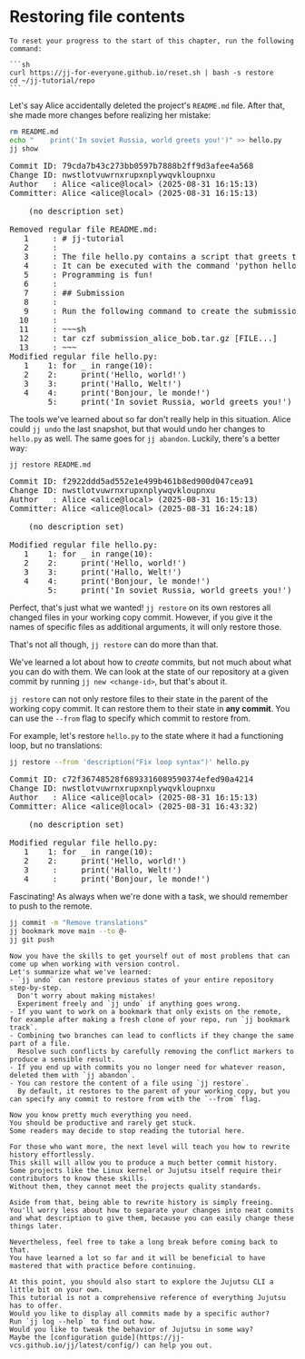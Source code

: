 # Restoring file contents

````admonish reset title="Reset your progress" collapsible=true
To reset your progress to the start of this chapter, run the following command:

```sh
curl https://jj-for-everyone.github.io/reset.sh | bash -s restore
cd ~/jj-tutorial/repo
```
````

Let's say Alice accidentally deleted the project's `README.md` file.
After that, she made more changes before realizing her mistake:

```sh
rm README.md
echo "    print('In soviet Russia, world greets you!')" >> hello.py
jj show
```

<!-- generated by aha script -->
<pre class="aha">
Commit ID: <span class="blue ">79cda7b43c273bb0597b7888b2ff9d3afee4a568</span>
Change ID: <span class="purple ">nwstlotvuwrnxrupxnplywqvkloupnxu</span>
Author   : <span class="yellow ">Alice</span> &lt;<span class="yellow ">alice@local</span>&gt; (<span class="cyan ">2025-08-31 16:15:13</span>)
Committer: <span class="yellow ">Alice</span> &lt;<span class="yellow ">alice@local</span>&gt; (<span class="cyan ">2025-08-31 16:15:13</span>)

<span class="yellow ">    (no description set)</span>

<span class="yellow ">Removed regular file README.md:</span>
<span class="red ">   1</span>     : <span class="red "># jj-tutorial</span>
<span class="red ">   2</span>     : <span class="red "></span>
<span class="red ">   3</span>     : <span class="red ">The file hello.py contains a script that greets the world.</span>
<span class="red ">   4</span>     : <span class="red ">It can be executed with the command 'python hello.py'.</span>
<span class="red ">   5</span>     : <span class="red ">Programming is fun!</span>
<span class="red ">   6</span>     : <span class="red "></span>
<span class="red ">   7</span>     : <span class="red ">## Submission</span>
<span class="red ">   8</span>     : <span class="red "></span>
<span class="red ">   9</span>     : <span class="red ">Run the following command to create the submission tarball:</span>
<span class="red ">  10</span>     : <span class="red "></span>
<span class="red ">  11</span>     : <span class="red ">~~~sh</span>
<span class="red ">  12</span>     : <span class="red ">tar czf submission_alice_bob.tar.gz [FILE...]</span>
<span class="red ">  13</span>     : <span class="red ">~~~</span>
<span class="yellow ">Modified regular file hello.py:</span>
<span class="red ">   1</span> <span class="green ">   1</span>: for _ in range(10):
<span class="red ">   2</span> <span class="green ">   2</span>:     print('Hello, world!')
<span class="red ">   3</span> <span class="green ">   3</span>:     print('Hallo, Welt!')
<span class="red ">   4</span> <span class="green ">   4</span>:     print('Bonjour, le monde!')
     <span class="green ">   5</span>: <span class="green ">    print('In soviet Russia, world greets you!')</span>
</pre>

The tools we've learned about so far don't really help in this situation.
Alice could `jj undo` the last snapshot, but that would undo her changes to `hello.py` as well.
The same goes for `jj abandon`.
Luckily, there's a better way:

```sh
jj restore README.md
```

<!-- generated by aha script -->
<pre class="aha">
Commit ID: <span class="blue ">f2922ddd5ad552e1e499b461b8ed900d047cea91</span>
Change ID: <span class="purple ">nwstlotvuwrnxrupxnplywqvkloupnxu</span>
Author   : <span class="yellow ">Alice</span> &lt;<span class="yellow ">alice@local</span>&gt; (<span class="cyan ">2025-08-31 16:15:13</span>)
Committer: <span class="yellow ">Alice</span> &lt;<span class="yellow ">alice@local</span>&gt; (<span class="cyan ">2025-08-31 16:24:18</span>)

<span class="yellow ">    (no description set)</span>

<span class="yellow ">Modified regular file hello.py:</span>
<span class="red ">   1</span> <span class="green ">   1</span>: for _ in range(10):
<span class="red ">   2</span> <span class="green ">   2</span>:     print('Hello, world!')
<span class="red ">   3</span> <span class="green ">   3</span>:     print('Hallo, Welt!')
<span class="red ">   4</span> <span class="green ">   4</span>:     print('Bonjour, le monde!')
     <span class="green ">   5</span>: <span class="green ">    print('In soviet Russia, world greets you!')</span>
</pre>

Perfect, that's just what we wanted!
`jj restore` on its own restores all changed files in your working copy commit.
However, if you give it the names of specific files as additional arguments, it will only restore those.

That's not all though, `jj restore` can do more than that.

We've learned a lot about how to _create_ commits, but not much about what you can do with them.
We can look at the state of our repository at a given commit by running `jj new <change-id>`, but that's about it.

`jj restore` can not only restore files to their state in the parent of the working copy commit.
It can restore them to their state in **any commit**.
You can use the `--from` flag to specify which commit to restore from.

For example, let's restore `hello.py` to the state where it had a functioning loop, but no translations:

```sh
jj restore --from 'description("Fix loop syntax")' hello.py
```

<!-- generated by aha script -->
<pre class="aha">
Commit ID: <span class="blue ">c72f36748528f6893316089590374efed90a4214</span>
Change ID: <span class="purple ">nwstlotvuwrnxrupxnplywqvkloupnxu</span>
Author   : <span class="yellow ">Alice</span> &lt;<span class="yellow ">alice@local</span>&gt; (<span class="cyan ">2025-08-31 16:15:13</span>)
Committer: <span class="yellow ">Alice</span> &lt;<span class="yellow ">alice@local</span>&gt; (<span class="cyan ">2025-08-31 16:43:32</span>)

<span class="yellow ">    (no description set)</span>

<span class="yellow ">Modified regular file hello.py:</span>
<span class="red ">   1</span> <span class="green ">   1</span>: for _ in range(10):
<span class="red ">   2</span> <span class="green ">   2</span>:     print('Hello, world!')
<span class="red ">   3</span>     : <span class="red ">    print('Hallo, Welt!')</span>
<span class="red ">   4</span>     : <span class="red ">    print('Bonjour, le monde!')</span>
</pre>

Fascinating!
As always when we're done with a task, we should remember to push to the remote.

```sh
jj commit -m "Remove translations"
jj bookmark move main --to @-
jj git push
```

```admonish success title="You've completed Level 3 ! 🎉"
Now you have the skills to get yourself out of most problems that can come up when working with version control.
Let's summarize what we've learned:
- `jj undo` can restore previous states of your entire repository step-by-step.
  Don't worry about making mistakes!
  Experiment freely and `jj undo` if anything goes wrong.
- If you want to work on a bookmark that only exists on the remote, for example after making a fresh clone of your repo, run `jj bookmark track`.
- Combining two branches can lead to conflicts if they change the same part of a file.
  Resolve such conflicts by carefully removing the conflict markers to produce a sensible result.
- If you end up with commits you no longer need for whatever reason, deleted them with `jj abandon`.
- You can restore the content of a file using `jj restore`.
  By default, it restores to the parent of your working copy, but you can specify any commit to restore from with the `--from` flag.

Now you know pretty much everything you need.
You should be productive and rarely get stuck.
Some readers may decide to stop reading the tutorial here.

For those who want more, the next level will teach you how to rewrite history effortlessly.
This skill will allow you to produce a much better commit history.
Some projects like the Linux kernel or Jujutsu itself require their contributors to know these skills.
Without them, they cannot meet the projects quality standards.

Aside from that, being able to rewrite history is simply freeing.
You'll worry less about how to separate your changes into neat commits and what description to give them, because you can easily change these things later.

Nevertheless, feel free to take a long break before coming back to that.
You have learned a lot so far and it will be beneficial to have mastered that with practice before continuing.

At this point, you should also start to explore the Jujutsu CLI a little bit on your own.
This tutorial is not a comprehensive reference of everything Jujutsu has to offer.
Would you like to display all commits made by a specific author?
Run `jj log --help` to find out how.
Would you like to tweak the behavior of Jujutsu in some way?
Maybe the [configuration guide](https://jj-vcs.github.io/jj/latest/config/) can help you out.
```
